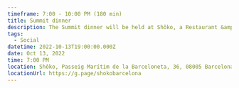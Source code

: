 ```yaml
---
timeframe: 7:00 - 10:00 PM (180 min)
title: Summit dinner
description: The Summit dinner will be held at Shôko, a Restaurant &amp; Lounge Club.
tags:
  - Social
datetime: 2022-10-13T19:00:00.000Z
date: Oct 13, 2022
time: 7:00 PM
location: Shôko, Passeig Marítim de la Barceloneta, 36, 08005 Barcelona, Spain
locationUrl: https://g.page/shokobarcelona
---
```

